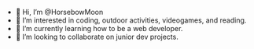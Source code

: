 - 👋 Hi, I’m @HorsebowMoon
- 👀 I’m interested in coding, outdoor activities, videogames, and reading.
- 🌱 I’m currently learning how to be a web developer.
- 💞️ I’m looking to collaborate on junior dev projects. 


<!---
HorsebowMoon/HorsebowMoon is a ✨ special ✨ repository because its `README.md` (this file) appears on your GitHub profile.
You can click the Preview link to take a look at your changes.
--->
